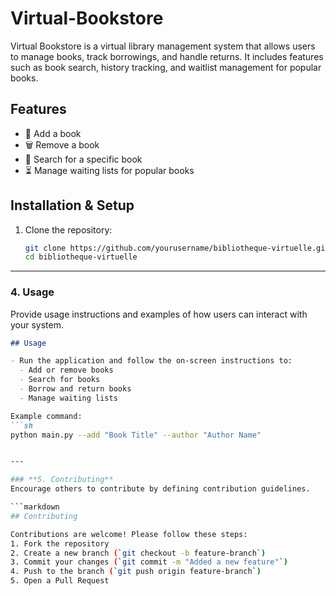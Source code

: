 # Virtual-Bookstore
Virtual Bookstore is a virtual library management system that allows users to manage books, track borrowings, and handle returns. It includes features such as book search, history tracking, and waitlist management for popular books.

## Features  
- 📖 Add a book  
- 🗑️ Remove a book  
- 🔎 Search for a specific book  
- ⏳ Manage waiting lists for popular books  

## Installation & Setup  

1. Clone the repository:  
   ```sh
   git clone https://github.com/yourusername/bibliotheque-virtuelle.git  
   cd bibliotheque-virtuelle  


---

### **4. Usage**  
Provide usage instructions and examples of how users can interact with your system.  

```markdown
## Usage  

- Run the application and follow the on-screen instructions to:  
  - Add or remove books  
  - Search for books  
  - Borrow and return books   
  - Manage waiting lists  

Example command:  
```sh
python main.py --add "Book Title" --author "Author Name"


---

### **5. Contributing**  
Encourage others to contribute by defining contribution guidelines.  

```markdown
## Contributing  

Contributions are welcome! Please follow these steps:  
1. Fork the repository  
2. Create a new branch (`git checkout -b feature-branch`)  
3. Commit your changes (`git commit -m "Added a new feature"`)  
4. Push to the branch (`git push origin feature-branch`)  
5. Open a Pull Request  

